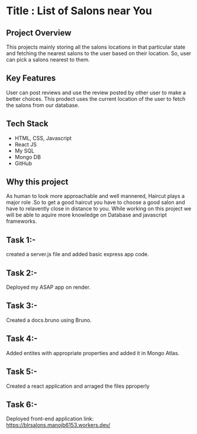
# Title : List of Salons near You

## Project Overview
This projects mainly storing all the salons locations in that particular state and fetching the nearest salons to the user based on their location. So, user can pick a salons nearest to them.

## Key Features
User can post reviews and use the review posted by other user to make a better choices. This prodect uses the current location of the user to fetch the salons from our database.

## Tech Stack
- HTML, CSS, Javascript
- React JS
- My SQL
- Mongo DB
- GitHub

## Why this project
As human to look more approachable and well mannered, Haircut plays a major role .So to get a good haircut you have to choose a good salon and have to relavently close in distance to you. While working on this project we will be able to aquire more knowledge on Database and javascript frameworks.

## Task 1:-
created a server.js file and added basic express app code.

## Task 2:-
Deployed my ASAP app on render.

## Task 3:-
Created a docs.bruno using Bruno.

## Task 4:-
Added entites with appropriate properties and added it in Mongo Atlas.

## Task 5:-
Created a react application and arraged the files pproperly

## Task 6:-
Deployed front-end application
link:
https://blrsalons.manojb6153.workers.dev/
